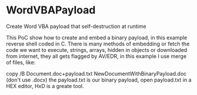 # WordVBAPayload
Create Word VBA payload that self-destruction at runtime

This PoC show how to create and embed a binary payload, in this example reverse shell coded in C. There is many methods of embedding or fetch the code we want to execute, strings, arrays, hidden in objects or downloaded from internet, they all gets 
flagged by AV/EDR, in this example I use merge of files, like:

copy /B Document.doc+payload.txt NewDocumentWithBinaryPayload.doc (don't use .docx) the payload.txt is our binary payload, open payload.txt in a HEX editor, HxD is a greate tool.

